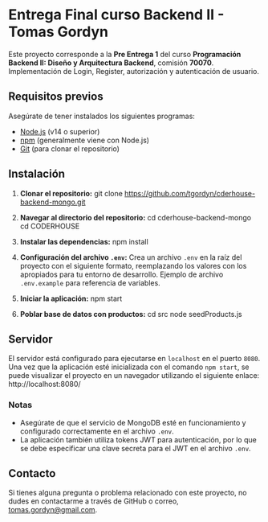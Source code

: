 # Entrega Final curso Backend II - Tomas Gordyn
Este proyecto corresponde a la **Pre Entrega 1** del curso **Programación Backend II: Diseño y Arquitectura Backend**, comisión **70070**. Implementación de Login, Register, autorización y autenticación de usuario.

## Requisitos previos
Asegúrate de tener instalados los siguientes programas:
- [Node.js](https://nodejs.org) (v14 o superior)
- [npm](https://www.npmjs.com/) (generalmente viene con Node.js)
- [Git](https://git-scm.com/) (para clonar el repositorio)

## Instalación
1. **Clonar el repositorio:**
   git clone https://github.com/tgordyn/cderhouse-backend-mongo.git
2. **Navegar al directorio del repositorio:**
   cd cderhouse-backend-mongo
   cd CODERHOUSE

3. **Instalar las dependencias:**
   npm install

4. **Configuración del archivo `.env`:**
   Crea un archivo `.env` en la raíz del proyecto con el siguiente formato, reemplazando los valores con los apropiados para tu entorno de desarrollo. Ejemplo de archivo `.env.example` para referencia de variables.

5. **Iniciar la aplicación:**
   npm start

6. **Poblar base de datos con productos:**
   cd src
   node seedProducts.js

## Servidor
El servidor está configurado para ejecutarse en `localhost` en el puerto `8080`. Una vez que la aplicación esté inicializada con el comando `npm start`, se puede visualizar el proyecto en un navegador utilizando el siguiente enlace:
http://localhost:8080/

### Notas
- Asegúrate de que el servicio de MongoDB esté en funcionamiento y configurado correctamente en el archivo `.env`.
- La aplicación también utiliza tokens JWT para autenticación, por lo que se debe especificar una clave secreta para el JWT en el archivo `.env`.


## Contacto
Si tienes alguna pregunta o problema relacionado con este proyecto, no dudes en contactarme a través de GitHub o correo, tomas.gordyn@gmail.com.
